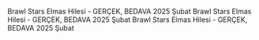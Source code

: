 Brawl Stars Elmas Hilesi - GERÇEK, BEDAVA 2025 Şubat Brawl Stars Elmas Hilesi - GERÇEK, BEDAVA 2025 Şubat Brawl Stars Elmas Hilesi - GERÇEK, BEDAVA 2025 Şubat

